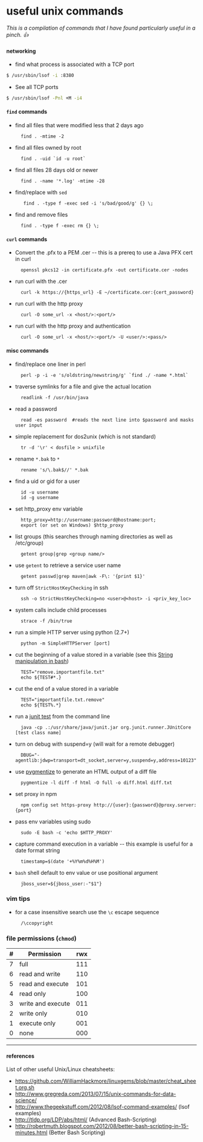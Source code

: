 # useful unix commands
_This is a compilation of commands that I have found particularly useful in a pinch. :+1:_

#### networking

* find what process is associated with a TCP port

```bash
$ /usr/sbin/lsof -i :8380
```
		
* See all TCP ports

```bash
$ /usr/sbin/lsof -Pnl +M -i4
```
		
#### `find` commands		

* find all files that were modified less that 2 days ago
 
		find . -mtime -2

* find all files owned by root

		find . -uid `id -u root`
	
* find all files 28 days old or newer

		find . -name '*.log' -mtime -28
		
* find/replace with `sed`

		 find . -type f -exec sed -i 's/bad/good/g' {} \;
    
* find and remove files

		find . -type f -exec rm {} \;
		
#### `curl` commands

* Convert the .pfx to a PEM .cer -- this is a prereq to use a Java PFX cert in curl

		openssl pkcs12 -in certificate.pfx -out certificate.cer -nodes

* run curl with the .cer

		curl -k https://{https_url} -E ~/certificate.cer:{cert_password}
	
* run curl with the http proxy

		curl -O some_url -x <host/>:<port/>

* run curl with the http proxy and authentication

		curl -O some_url -x <host/>:<port/> -U <user/>:<pass/>


#### misc commands		

* find/replace one liner in perl

		perl -p -i -e 's/oldstring/newstring/g' `find ./ -name *.html`

* traverse symlinks for a file and give the actual location
 
		readlink -f /usr/bin/java

	
* read a password

		read -es password  #reads the next line into $password and masks user input
	
* simple replacement for dos2unix (which is not standard)

		tr -d '\r' < dosfile > unixfile
		
* rename `*.bak` to `*`

		rename 's/\.bak$//' *.bak	
	
* find a uid or gid for a user

		id -u username
		id -g username

* set http_proxy env variable

		http_proxy=http://username:password@hostname:port;
		export (or set on Windows) $http_proxy		
		
		
* list groups (this searches through naming directories as well as /etc/group)
		
		getent group|grep <group name/>

* use `getent` to retrieve a service user name

		getent passwd|grep maven|awk -F\: '{print $1}'
		
* turn off `StrictHostKeyChecking` in ssh

		ssh -o StrictHostKeyChecking=no <user>@<host> -i <priv_key_loc> 

* system calls include child processes

		strace -f /bin/true		
		
* run a simple HTTP server using python (2.7+)

		python -m SimpleHTTPServer [port]
		
* cut the beginning of a value stored in a variable (see this [String manipulation in bash](http://tldp.org/LDP/abs/html/string-manipulation.html))

		TEST="remove.importantfile.txt"
		echo ${TEST#*.}
		
* cut the end of a value stored in a variable

		TEST="importantfile.txt.remove"
		echo ${TEST%.*}
	
* run a [junit test](https://github.com/junit-team/junit/wiki/Getting-started) from the command line 

		java -cp .:/usr/share/java/junit.jar org.junit.runner.JUnitCore [test class name]

* turn on debug with suspend=y (will wait for a remote debugger)

		DBUG="-agentlib:jdwp=transport=dt_socket,server=y,suspend=y,address=10123"
		
* use [pygmentize](http://pygments.org/docs/cmdline/) to generate an HTML output of a diff file

		pygmentize -l diff -f html -O full -o diff.html diff.txt
		
* set proxy in npm

		npm config set https-proxy http://{user}:{password}@proxy.server:{port}
		
* pass env variables using sudo

		sudo -E bash -c 'echo $HTTP_PROXY'	
		
* capture command execution in a variable -- this example is useful for a date format string

		timestamp=$(date '+%Y%m%d%H%M')
		
* `bash` shell default to env value or use positional argument

		jboss_user=${jboss_user:-"$1"}
		

### vim tips

* for a case insensitive search use the `\c` escape sequence

		/\ccopyright
		
### file permissions (`chmod`)


|  #  | Permission        | rwx |
| --- | ----------------- | --- |
| 7   | full              | 111 |
| 6   | read and write    | 110 |
| 5   | read and execute  | 101 |
| 4   | read only         | 100 |
| 3   | write and execute | 011 |
| 2   | write only        | 010 |
| 1   | execute only      | 001 |
| 0   | none              | 000 |



-----

#### references

List of other useful Unix/Linux cheatsheets:

* https://github.com/WilliamHackmore/linuxgems/blob/master/cheat_sheet.org.sh
* http://www.gregreda.com/2013/07/15/unix-commands-for-data-science/
* http://www.thegeekstuff.com/2012/08/lsof-command-examples/ (lsof examples)
* http://tldp.org/LDP/abs/html/ (Advanced Bash-Scripting)
* http://robertmuth.blogspot.com/2012/08/better-bash-scripting-in-15-minutes.html (Better Bash Scripting)
